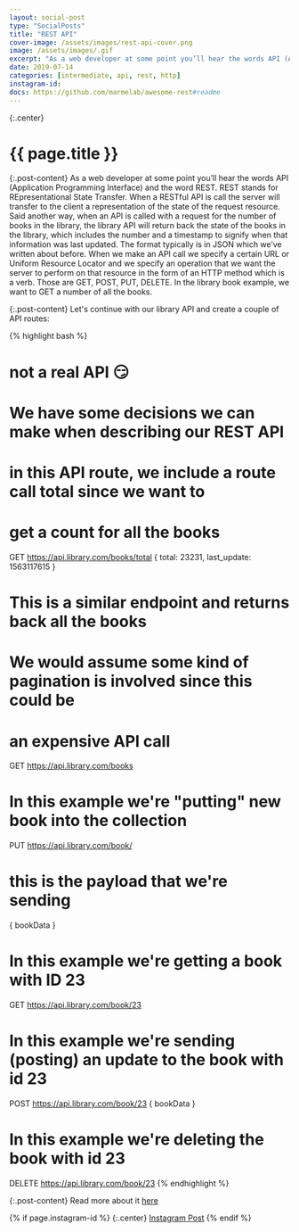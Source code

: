 ```yaml
---
layout: social-post
type: "SocialPosts"
title: "REST API"
cover-image: /assets/images/rest-api-cover.png
image: /assets/images/.gif
excerpt: "As a web developer at some point you’ll hear the words API (Application Programming Interface) and the word REST..."
date: 2019-07-14
categories: [intermediate, api, rest, http]
instagram-id:
docs: https://github.com/marmelab/awesome-rest#readme
---
```

{:.center}
# {{ page.title }}

{:.post-content}
As a web developer at some point you’ll hear the words API
(Application Programming Interface) and the word REST. REST stands for
REpresentational State Transfer. When a RESTful API is call the server will
transfer to the client a representation of the state of the request resource.
Said another way, when an API is called with a request for the number of books
in the library, the library API will return back the state of the books in the
library, which includes the number and a timestamp to signify when that information
was last updated. The format typically is in JSON which we’ve written about
before. When we make an API call we specify a certain URL or Uniform Resource
Locator and we specify an operation that we want the server to perform on that
resource in the form of an HTTP method which is a verb. Those are GET, POST,
PUT, DELETE. In the library book example, we want to GET a number of all the books.

{:.post-content}
Let's continue with our library API and create a couple of API routes:

{% highlight bash %}
# not a real API 😏

# We have some decisions we can make when describing our REST API
# in this API route, we include a route call total since we want to
# get a count for all the books
GET https://api.library.com/books/total
{
  total: 23231,
  last_update: 1563117615
}

# This is a similar endpoint and returns back all the books
# We would assume some kind of pagination is involved since this could be
# an expensive API call
GET https://api.library.com/books

# In this example we're "putting" new book into the collection
PUT https://api.library.com/book/
# this is the payload that we're sending
{
  bookData
}

# In this example we're getting a book with ID 23
GET https://api.library.com/book/23

# In this example we're sending (posting) an update to the book with id 23
POST https://api.library.com/book/23
{
  bookData
}

# In this example we're deleting the book with id 23
DELETE https://api.library.com/book/23
{% endhighlight %}


{:.post-content}
Read more about it <a href="{{page.docs}}" target="_blank">here</a>

{% if page.instagram-id %}
{:.center}
<a class="insta-link" href="https://www.instagram.com/p/{{page.instagram-id}}" target="_blank">Instagram Post</a>
{% endif %}
